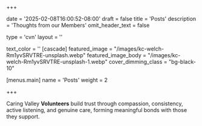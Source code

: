 +++

date = '2025-02-08T16:00:52-08:00'
draft = false
title = 'Posts'
description = 'Thoughts from our Members'
omit_header_text = false

type = 'cvn'
layout = ''

text_color = ''
[cascade]
  featured_image = "/images/kc-welch-Rm1yvSRVTRE-unsplash.webp"
  featured_image_body = "/images/kc-welch-Rm1yvSRVTRE-unsplash-1.webp"
  cover_dimming_class = "bg-black-10"

[menus.main]
  name = 'Posts'
  weight = 2

+++

Caring Valley **Volunteers** build trust through compassion, consistency, active listening, and genuine care, forming meaningful bonds with those they support.